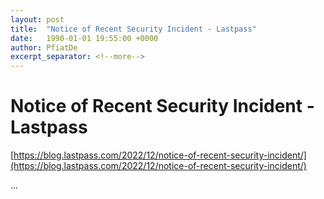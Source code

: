 ```yaml
---
layout: post
title:  "Notice of Recent Security Incident - Lastpass"
date:   1990-01-01 19:55:00 +0000
author: PfiatDe
excerpt_separator: <!--more-->
---
```


# Notice of Recent Security Incident - Lastpass

[https://blog.lastpass.com/2022/12/notice-of-recent-security-incident/](https://blog.lastpass.com/2022/12/notice-of-recent-security-incident/)

...
<!--more-->
